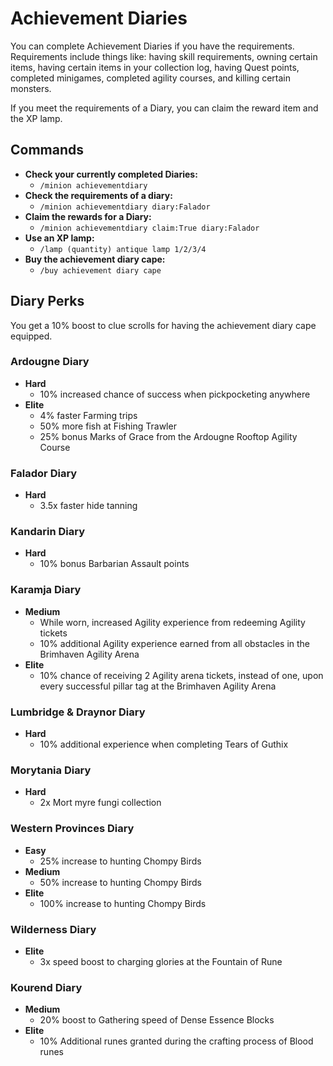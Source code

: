 # Achievement Diaries

You can complete Achievement Diaries if you have the requirements. Requirements include things like: having skill requirements, owning certain items, having certain items in your collection log, having Quest points, completed minigames, completed agility courses, and killing certain monsters.

If you meet the requirements of a Diary, you can claim the reward item and the XP lamp.

## Commands

* **Check your currently completed Diaries:**
  * `/minion achievementdiary`
* **Check the requirements of a diary:**
  * `/minion achievementdiary diary:Falador`
* **Claim the rewards for a Diary:**
  * `/minion achievementdiary claim:True diary:Falador`
* **Use an XP lamp:**
  * `/lamp (quantity) antique lamp 1/2/3/4`
* **Buy the achievement diary cape:**
  * `/buy achievement diary cape`

## Diary Perks

You get a 10% boost to clue scrolls for having the achievement diary cape equipped.

### Ardougne Diary

* **Hard**
  * 10% increased chance of success when pickpocketing anywhere
* **Elite**
  * 4% faster Farming trips
  * 50% more fish at Fishing Trawler
  * 25% bonus Marks of Grace from the Ardougne Rooftop Agility Course

### Falador Diary

* **Hard**
  * 3.5x faster hide tanning

### Kandarin Diary

* **Hard**
  * 10% bonus Barbarian Assault points

### Karamja Diary

* **Medium**
  * While worn, increased Agility experience from redeeming Agility tickets
  * 10% additional Agility experience earned from all obstacles in the Brimhaven Agility Arena
* **Elite**
  * 10% chance of receiving 2 Agility arena tickets, instead of one, upon every successful pillar tag at the Brimhaven Agility Arena

### Lumbridge & Draynor Diary

* **Hard**
  * 10% additional experience when completing Tears of Guthix

### Morytania Diary

* **Hard**
  * 2x Mort myre fungi collection

### Western Provinces Diary

* **Easy**
  * 25% increase to hunting Chompy Birds
* **Medium**
  * 50% increase to hunting Chompy Birds
* **Elite**
  * 100% increase to hunting Chompy Birds

### Wilderness Diary

* **Elite**
  * 3x speed boost to charging glories at the Fountain of Rune

### Kourend Diary

* **Medium**
  * 20% boost to Gathering speed of Dense Essence Blocks
* **Elite**
  * 10% Additional runes granted during the crafting process of Blood runes
